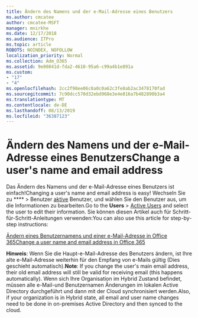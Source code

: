 ```yaml
---
title: Ändern des Namens und der e-Mail-Adresse eines Benutzers
ms.author: cmcatee
author: cmcatee-MSFT
manager: mnirkhe
ms.date: 12/17/2018
ms.audience: ITPro
ms.topic: article
ROBOTS: NOINDEX, NOFOLLOW
localization_priority: Normal
ms.collection: Adm_O365
ms.assetid: 9e00841d-fda2-4610-95a6-c99a4b1e891a
ms.custom:
- "17"
- "4"
ms.openlocfilehash: 2cc2f98ee06c8a0c0a62c3fe8ab2ac3478170fad
ms.sourcegitcommit: 7c90dcc570d32ebd968e3e4e816a7b482890b3a4
ms.translationtype: MT
ms.contentlocale: de-DE
ms.lasthandoff: 08/13/2019
ms.locfileid: "36387123"
---
```

# <a name="change-a-users-name-and-email-address"></a><span data-ttu-id="4ce3f-102">Ändern des Namens und der e-Mail-Adresse eines Benutzers</span><span class="sxs-lookup"><span data-stu-id="4ce3f-102">Change a user's name and email address</span></span>

<span data-ttu-id="4ce3f-103">Das Ändern des Namens und der e-Mail-Adresse eines Benutzers ist einfach!</span><span class="sxs-lookup"><span data-stu-id="4ce3f-103">Changing a user's name and email address is easy!</span></span> <span data-ttu-id="4ce3f-104">Wechseln Sie zu \*\*\*\* \> Benutzer [aktive](https://go.microsoft.com/fwlink/p/?linkid=834822) Benutzer, und wählen Sie den Benutzer aus, um die Informationen zu bearbeiten.</span><span class="sxs-lookup"><span data-stu-id="4ce3f-104">Go to the **Users** \> [Active Users](https://go.microsoft.com/fwlink/p/?linkid=834822) and select the user to edit their information.</span></span> <span data-ttu-id="4ce3f-105">Sie können diesen Artikel auch für Schritt-für-Schritt-Anleitungen verwenden:</span><span class="sxs-lookup"><span data-stu-id="4ce3f-105">You can also use this article for step-by-step instructions:</span></span>
  
[<span data-ttu-id="4ce3f-106">Ändern eines Benutzernamens und einer e-Mail-Adresse in Office 365</span><span class="sxs-lookup"><span data-stu-id="4ce3f-106">Change a user name and email address in Office 365</span></span>](https://docs.microsoft.com/en-us/office365/admin/add-users/change-a-user-name-and-email-address)
  
 <span data-ttu-id="4ce3f-107">**Hinweis**: Wenn Sie die Haupt-e-Mail-Adresse des Benutzers ändern, ist Ihre alte e-Mail-Adresse weiterhin für den Empfang von e-Mails gültig (Dies geschieht automatisch).</span><span class="sxs-lookup"><span data-stu-id="4ce3f-107">**Note**: If you change the user's main email address, their old email address will still be valid for receiving email (this happens automatically).</span></span> <span data-ttu-id="4ce3f-108">Wenn sich Ihre Organisation im Hybrid Zustand befindet, müssen alle e-Mail-und Benutzernamen Änderungen im lokalen Active Directory durchgeführt und dann mit der Cloud synchronisiert werden.</span><span class="sxs-lookup"><span data-stu-id="4ce3f-108">Also, if your organization is in Hybrid state, all email and user name changes need to be done in on-premises Active Directory and then synced to the cloud.</span></span>